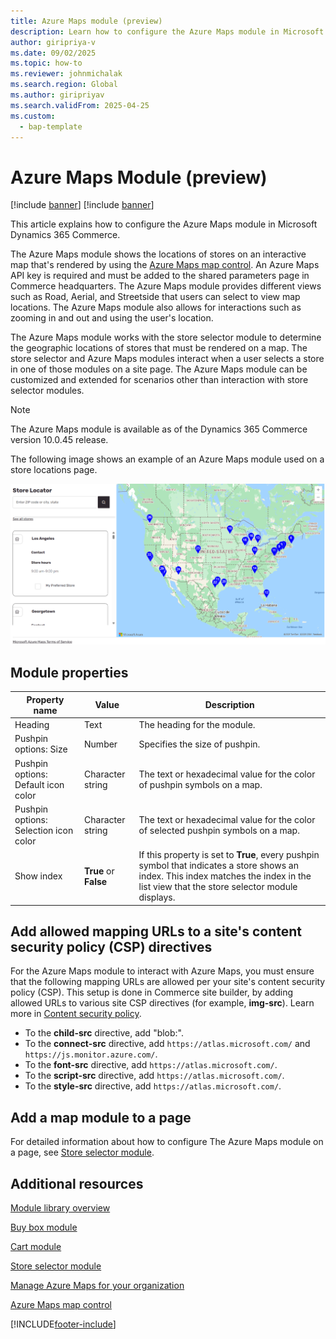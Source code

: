 ```yaml
---
title: Azure Maps module (preview)
description: Learn how to configure the Azure Maps module in Microsoft Dynamics 365 Commerce.
author: giripriya-v
ms.date: 09/02/2025
ms.topic: how-to
ms.reviewer: johnmichalak
ms.search.region: Global
ms.author: giripriyav
ms.search.validFrom: 2025-04-25
ms.custom:
  - bap-template
---
```


# Azure Maps Module (preview)

[!include [banner](includes/banner.md)]
[!include [banner](includes/preview-banner.md)]

This article explains how to configure the Azure Maps module in Microsoft Dynamics 365 Commerce.

The Azure Maps module shows the locations of stores on an interactive map that's rendered by using the [Azure Maps map control](/azure/azure-maps/how-to-use-map-control). An Azure Maps API key is required and must be added to the shared parameters page in Commerce headquarters. The Azure Maps module provides different views such as Road, Aerial, and Streetside that users can select to view map locations. The Azure Maps module also allows for interactions such as zooming in and out and using the user's location.

The Azure Maps module works with the store selector module to determine the geographic locations of stores that must be rendered on a map. The store selector and Azure Maps modules interact when a user selects a store in one of those modules on a site page. The Azure Maps module can be customized and extended for scenarios other than interaction with store selector modules.

> [!NOTE]
> The Azure Maps module is available as of the Dynamics 365 Commerce version 10.0.45 release.

The following image shows an example of an Azure Maps module used on a store locations page.

![Example of a store selector module.](./media/store-locator-azure.PNG)

## Module properties

| Property name             | Value                 | Description |
|---------------------------|-----------------------|-------------|
| Heading | Text | The heading for the module. |
| Pushpin options: Size | Number | Specifies the size of pushpin. |
| Pushpin options: Default icon color | Character string | The text or hexadecimal value for the color of pushpin symbols on a map. |
| Pushpin options: Selection icon color | Character string | The text or hexadecimal value for the color of selected pushpin symbols on a map. |
| Show index | **True** or **False** | If this property is set to **True**, every pushpin symbol that indicates a store shows an index. This index matches the index in the list view that the store selector module displays. |

## Add allowed mapping URLs to a site's content security policy (CSP) directives

For the Azure Maps module to interact with Azure Maps, you must ensure that the following mapping URLs are allowed per your site's content security policy (CSP). This setup is done in Commerce site builder, by adding allowed URLs to various site CSP directives (for example, **img-src**). Learn more in [Content security policy](dev-itpro/manage-csp.md).
- To the **child-src** directive, add "blob:".  
- To the **connect-src** directive, add `https://atlas.microsoft.com/` and `https://js.monitor.azure.com/`.
- To the **font-src** directive, add `https://atlas.microsoft.com/`.
- To the **script-src** directive, add `https://atlas.microsoft.com/`.
- To the **style-src** directive, add `https://atlas.microsoft.com/`.

## Add a map module to a page

For detailed information about how to configure The Azure Maps module on a page, see [Store selector module](store-selector.md).
 
## Additional resources

[Module library overview](starter-kit-overview.md)

[Buy box module](add-buy-box.md)

[Cart module](add-cart-module.md)

[Store selector module](store-selector.md)

[Manage Azure Maps for your organization](./dev-itpro/manage-azure-maps.md)

[Azure Maps map control](/azure/azure-maps/how-to-use-map-control)


[!INCLUDE[footer-include](../includes/footer-banner.md)]
